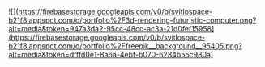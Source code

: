 ![](https://firebasestorage.googleapis.com/v0/b/svitlospace-b21f8.appspot.com/o/portfolio%2F3d-rendering-futuristic-computer.png?alt=media&token=947a3da2-95cc-48cc-ac3a-21d0fef15958](https://firebasestorage.googleapis.com/v0/b/svitlospace-b21f8.appspot.com/o/portfolio%2Ffreepik__background__95405.png?alt=media&token=dfffd0e1-8a6a-4ebf-b070-6284b55c980a)
